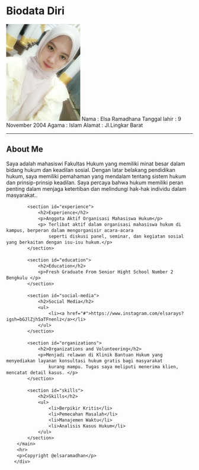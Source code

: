 
<html lang="en">
<head>
    <meta charset="UTF-8">
    <meta http-equiv="X-UA-Compatible" content="IE=edge">
    <meta name="viewport" content="width=device-width, initial-scale=1,0">
</head>
<body>
   <div class="wrapper" >
    <h1> Biodata Diri </h1>
    <td rowspan="5"><img src="elsa.jpg" width="200px"></td>
        <body>
            <tr>
                <td> Nama</td>
                <td>: Elsa Ramadhana</td>
            </tr>
            <tr>
                <td>Tanggal lahir</td>
                <td>: 9 November 2004</td>
            </tr>
            <tr>
                <td> Agama</td>
                <td>: Islam</td>
            </tr>
            <tr>
                <td> Alamat</td>
                <td>: Jl.Lingkar Barat</td>
            </tr>
        </table>
        <hr>
        <main>
            <section id="about">
                <h2>About Me</h2>
                <p>Saya adalah mahasiswi Fakultas Hukum yang memiliki minat besar dalam bidang hukum dan keadilan sosial.
                    Dengan latar belakang pendidikan hukum, saya memiliki pemahaman yang mendalam tentang sistem hukum dan
                    prinsip-prinsip keadilan. Saya percaya bahwa hukum memiliki peran penting dalam menjaga ketertiban dan
                    melindungi hak-hak individu dalam masyarakat..</p>
            </section>
    
            <section id="experience">
                <h2>Experience</h2>
                <p>Anggota Aktif Organisasi Mahasiswa Hukum</p>
                <p> Terlibat aktif dalam organisasi mahasiswa hukum di kampus, berperan dalam mengorganisir acara-acara
                    seperti diskusi panel, seminar, dan kegiatan sosial yang berkaitan dengan isu-isu hukum.</p>
            </section>
    
            <section id="education">
                <h2>Education</h2>
                <p>Fresh Graduate From Senior Hight School Number 2 Bengkulu </p>
            </section>
    
            <section id="social-media">
                <h2>Social Media</h2>
                <ul>
                    <li><a href="#">https://www.instagram.com/elsarays?igsh=bGJlZjh5aTFnenlz</a></li>
                </ul>
            </section>
    
            <section id="organizations">
                <h2>Organizations and Volunteering</h2>
                <p>Menjadi relawan di Klinik Bantuan Hukum yang menyediakan layanan konsultasi hukum gratis bagi masyarakat
                    kurang mampu. Tugas saya meliputi menerima klien, mencatat detail kasus. </p>
            </section>
    
            <section id="skills">
                <h2>Skills</h2>
                <ul>
                    <li>Berpikir Kritis</li>
                    <li>Pemecahan Masalah</li>
                    <li>Manajemen Waktu</li>
                    <li>Analisis Kasus Hukum</li>
                </ul>
            </section>
        </main>
        <hr>
        <p>Copyright @elsaramadhan</p>
       </div>
</body>
</html>
